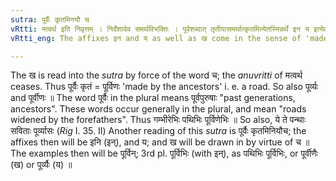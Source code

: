 ```yaml
---
sutra: पूर्वैः कृतमिनयौ च
vRtti: मत्वर्थ इति निवृत्तम् । निर्देशादेव समर्थविभक्तिः । पूर्वशब्दात् तृतीयासमर्थात्कृतमित्येतस्मिन्नर्थे इन य इत्येतौ प्रत्ययौ भवतः । चकारात्ख च ॥
vRtti_eng: The affixes इन and य as well as ख come in the sense of 'made by them', after the word '_purva_' (forefathers) in the Instrumental case in construction.

---
```

The ख is read into the _sutra_ by force of the word च; the _anuvritti_ of मत्वर्थ ceases. Thus पूर्वैः कृतं = पूर्विणः 'made by the ancestors' i. e. a road. So also पूर्व्यः and पूर्वीणः ॥ The word पूर्वैः in the plural means पूर्वपुरुषाः "past generations, ancestors". These words occur generally in the plural, and mean "roads widened by the forefathers". Thus गम्भीरेभिः पथिभिः पूर्विणेभिः ॥ So also, ये ते पन्थाः सविताः पूर्व्यासः (_Rig_ I. 35. II) Another reading of this _sutra_ is पूर्वैः कृतमिनियौच; the affixes then will be इनि (इन्), and य; and ख will be drawn in by virtue of च ॥ The examples then will be पूर्विन्; 3rd pl. पूर्विभिः (with इन्), as पथिभिः पूर्विभिः, or पूर्वीणैः (ख) or पूर्व्यैः (य) ॥